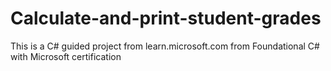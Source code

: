 # Calculate-and-print-student-grades
This is a C# guided project from learn.microsoft.com from Foundational C# with Microsoft certification
